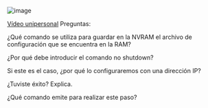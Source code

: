 
![image](https://github.com/Fx2048/COMU_REDES/assets/131219987/84cad120-9380-4beb-8c48-0e1c897dd444)

[Vídeo unipersonal](https://drive.google.com/file/d/15rAEoio1yNvA7w02ewi931LaT6Dx7kYT/view?usp=sharing)
Preguntas:

¿Qué comando se utiliza para guardar en la NVRAM el archivo de configuración que se encuentra en
la RAM?

¿Por qué debe introducir el comando no shutdown?

Si este es el caso, ¿por qué lo configuraremos con una dirección IP?

¿Tuviste éxito? Explica.

¿Qué comando emite para realizar este paso?
